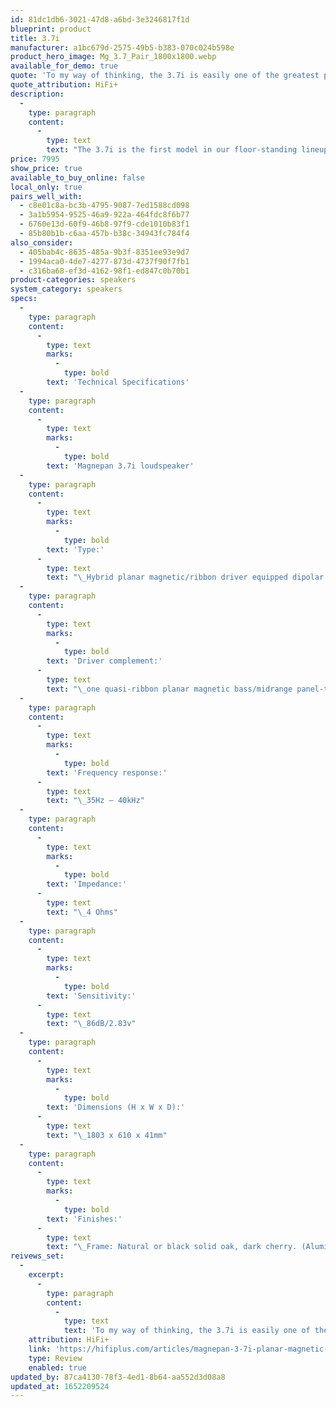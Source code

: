 ```yaml
---
id: 81dc1db6-3021-47d8-a6bd-3e3246817f1d
blueprint: product
title: 3.7i
manufacturer: a1bc679d-2575-49b5-b383-070c024b598e
product_hero_image: Mg_3.7_Pair_1800x1800.webp
available_for_demo: true
quote: 'To my way of thinking, the 3.7i is easily one of the greatest performers I’ve yet heard in its price class—in large part because it does so many things right and so few things wrong'
quote_attribution: HiFi+
description:
  -
    type: paragraph
    content:
      -
        type: text
        text: "The 3.7i is the first model in our floor-standing lineup to incorporate our famous ribbon tweeter along with quasi-ribbon bass and midrange drivers.\_"
price: 7995
show_price: true
available_to_buy_online: false
local_only: true
pairs_well_with:
  - c8e01c8a-bc3b-4795-9087-7ed1588cd098
  - 3a1b5954-9525-46a9-922a-464fdc8f6b77
  - 6760e13d-60f9-46b8-97f9-cde1010b83f1
  - 85b80b1b-c6aa-457b-b38c-34943fc784f4
also_consider:
  - 405bab4c-8635-485a-9b3f-8351ee93e9d7
  - 1994aca0-4de7-4277-873d-4737f90f7fb1
  - c316ba68-ef3d-4162-98f1-ed847c0b70b1
product-categories: speakers
system_category: speakers
specs:
  -
    type: paragraph
    content:
      -
        type: text
        marks:
          -
            type: bold
        text: 'Technical Specifications'
  -
    type: paragraph
    content:
      -
        type: text
        marks:
          -
            type: bold
        text: 'Magnepan 3.7i loudspeaker'
  -
    type: paragraph
    content:
      -
        type: text
        marks:
          -
            type: bold
        text: 'Type:'
      -
        type: text
        text: "\_Hybrid planar magnetic/ribbon driver equipped dipolar loudspeaker (featuring a quasi-ribbon type bass/midrange driver and a true ribbon tweeter)"
  -
    type: paragraph
    content:
      -
        type: text
        marks:
          -
            type: bold
        text: 'Driver complement:'
      -
        type: text
        text: "\_one quasi-ribbon planar magnetic bass/midrange panel-type driver, one true ribbon tweeter."
  -
    type: paragraph
    content:
      -
        type: text
        marks:
          -
            type: bold
        text: 'Frequency response:'
      -
        type: text
        text: "\_35Hz – 40kHz"
  -
    type: paragraph
    content:
      -
        type: text
        marks:
          -
            type: bold
        text: 'Impedance:'
      -
        type: text
        text: "\_4 Ohms"
  -
    type: paragraph
    content:
      -
        type: text
        marks:
          -
            type: bold
        text: 'Sensitivity:'
      -
        type: text
        text: "\_86dB/2.83v"
  -
    type: paragraph
    content:
      -
        type: text
        marks:
          -
            type: bold
        text: 'Dimensions (H x W x D):'
      -
        type: text
        text: "\_1803 x 610 x 41mm"
  -
    type: paragraph
    content:
      -
        type: text
        marks:
          -
            type: bold
        text: 'Finishes:'
      -
        type: text
        text: "\_Frame: Natural or black solid oak, dark cherry. (Aluminium) Silver, red, or black. Fabric: Off-white, black, and dark grey."
reivews_set:
  -
    excerpt:
      -
        type: paragraph
        content:
          -
            type: text
            text: 'To my way of thinking, the 3.7i is easily one of the greatest performers I’ve yet heard in its price class—in large part because it does so many things right and so few things wrong. True, the 3.7i needs quite a bit of space and a lot of power to give of its best, but meet those requirements and the Maggies will serve up the sorts of rich, rare, and refined listening experiences typically associated with loudspeakers several times their price.'
    attribution: HiFi+
    link: 'https://hifiplus.com/articles/magnepan-3-7i-planar-magnetic-ribbon-and-dwm-woofer-loudspeaker-system/'
    type: Review
    enabled: true
updated_by: 87ca4130-78f3-4ed1-8b64-aa552d3d08a8
updated_at: 1652209524
---
```

